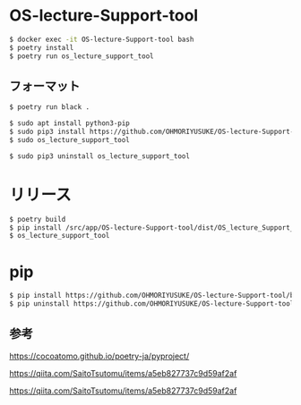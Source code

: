 # OS-lecture-Support-tool

```sh
$ docker exec -it OS-lecture-Support-tool bash
$ poetry install
$ poetry run os_lecture_support_tool
```

## フォーマット

```sh
$ poetry run black .
```

```sh
$ sudo apt install python3-pip
$ sudo pip3 install https://github.com/OHMORIYUSUKE/OS-lecture-Support-tool/blob/release/OS_lecture_Support_tool-0.1.0-py3-none-any.whl?raw=true
$ sudo os_lecture_support_tool

$ sudo pip3 uninstall os_lecture_support_tool
```

# リリース

```sh
$ poetry build
$ pip install /src/app/OS-lecture-Support-tool/dist/OS_lecture_Support_tool-0.1.0-py3-none-any.whl
$ os_lecture_support_tool
```

# pip

```sh
$ pip install https://github.com/OHMORIYUSUKE/OS-lecture-Support-tool/blob/release/OS_lecture_Support_tool-0.1.0-py3-none-any.whl?raw=true
$ pip uninstall https://github.com/OHMORIYUSUKE/OS-lecture-Support-tool/blob/release/OS_lecture_Support_tool-0.1.0-py3-none-any.whl?raw=true
```

## 参考

https://cocoatomo.github.io/poetry-ja/pyproject/

https://qiita.com/SaitoTsutomu/items/a5eb827737c9d59af2af

https://qiita.com/SaitoTsutomu/items/a5eb827737c9d59af2af
